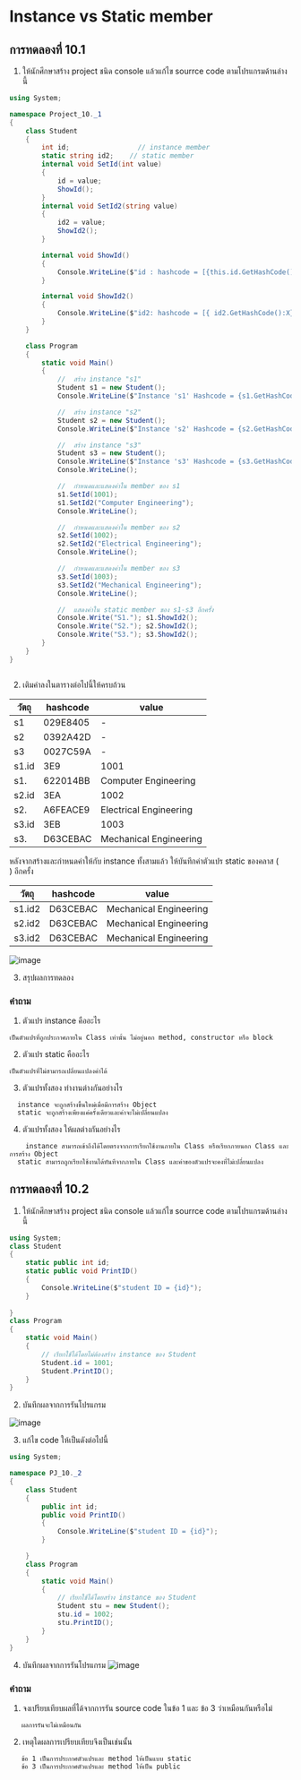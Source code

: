 # Instance vs Static member #

##  การทดลองที่ 10.1 ##

1. ให้นักศึกษาสร้าง project ชนิด console แล้วแก้ไข  sourrce code ตามโปรแกรมด้านล่างนี้


```cs
using System;

namespace Project_10._1
{
    class Student
    {
        int id;                 // instance member
        static string id2;    // static member
        internal void SetId(int value)
        {
            id = value;
            ShowId();
        }
        internal void SetId2(string value)
        {
            id2 = value;
            ShowId2();
        }

        internal void ShowId()
        {
            Console.WriteLine($"id : hashcode = [{this.id.GetHashCode():X}], value = {id}");
        }

        internal void ShowId2()
        {
            Console.WriteLine($"id2: hashcode = [{ id2.GetHashCode():X}], value = { id2   }");
        }
    }

    class Program
    {
        static void Main()
        {
            //  สร้าง instance "s1"
            Student s1 = new Student();
            Console.WriteLine($"Instance 's1' Hashcode = {s1.GetHashCode():X8}");

            //  สร้าง instance "s2"
            Student s2 = new Student();
            Console.WriteLine($"Instance 's2' Hashcode = {s2.GetHashCode():X8}");

            //  สร้าง instance "s3"
            Student s3 = new Student();
            Console.WriteLine($"Instance 's3' Hashcode = {s3.GetHashCode():X8}");
            Console.WriteLine();

            //  กำหนดและแสดงค่าใน member ของ s1
            s1.SetId(1001);
            s1.SetId2("Computer Engineering");
            Console.WriteLine();

            //  กำหนดและแสดงค่าใน member ของ s2
            s2.SetId(1002);
            s2.SetId2("Electrical Engineering");
            Console.WriteLine();

            //  กำหนดและแสดงค่าใน member ของ s3
            s3.SetId(1003);
            s3.SetId2("Mechanical Engineering");
            Console.WriteLine();

            //  แสดงค่าใน static member ของ s1-s3 อีกครั้ง
            Console.Write("S1."); s1.ShowId2();
            Console.Write("S2."); s2.ShowId2();
            Console.Write("S3."); s3.ShowId2();
        }
    }
}



```

2. เติมค่าลงในตารางต่อไปนี้ให้ครบถ้วน


|   วัตถุ    | hashcode| value|
|----------|---------|------|
| s1       |029E8405 | -    |
| s2       |0392A42D| -    |
| s3       |0027C59A| -    |
| s1.id    | 3E9  | 1001 |
| s1.     | 622014BB |Computer Engineering|
| s2.id    | 3EA  |1002 |
| s2.     | A6FEACE9 |Electrical Engineering|
| s3.id    | 3EB | 1003|
| s3.     | D63CEBAC |Mechanical Engineering|

หลังจากสร้างและกำหนดค่าให้กับ instance ทั้งสามแล้ว ให้บันทึกค่าตัวแปร static ของคลาส (`    `) อีกครั้ง

|   วัตถุ    | hashcode| value|
|----------|---------|------|
| s1.id2     |D63CEBAC |Mechanical Engineering|
| s2.id2     |D63CEBAC |Mechanical Engineering|
| s3.id2     |D63CEBAC |Mechanical Engineering|

![image](https://user-images.githubusercontent.com/92078813/168861807-a1cf4a17-a6b2-4d27-b9c4-8a32983a76f5.png)



3. สรุปผลการทดลอง

### คำถาม ###
1. ตัวแปร instance คืออะไร

```
เป็นตัวแปรที่ถูกประกาศภายใน Class เท่านั้น ไม่อยู่นอก method, constructor หรือ block
```

2. ตัวแปร static คืออะไร

```
เป็นตัวแปรที่ไม่สามารถเปลี่ยนเเปลงค่าได้
```

3. ตัวแปรทั้งสอง ทำงานต่างกันอย่างไร

```
  instance จะถูกสร้างขึ้นใหม่เมื่อมีการสร้าง Object
  static จะถูกสร้างเพียงแค่ครั้งเดียวและค่าจะไม่เปลี่ยนแปลง
```

4. ตัวแปรทั้งสอง ให้ผลต่างกันอย่างไร

```
    instance สามารถเข้าถึงได้โดยตรงจากการเรียกใช้งานภายใน Class หรือเรียกภายนอก Class และการสร้าง Object
  static สามารถถูกเรียกใช้งานได้ทันทีจากภายใน Class และค่าของตัวแปรจะคงที่ไม่เปลี่ยนแปลง
```

##  การทดลองที่ 10.2 ##

1. ให้นักศึกษาสร้าง project ชนิด console แล้วแก้ไข  sourrce code ตามโปรแกรมด้านล่างนี้

```cs
using System;
class Student
{
	static public int id;
	static public void PrintID()
	{
        Console.WriteLine($"student ID = {id}");
	}
	
}
class Program
{
	static void Main()
	{
		// เรียกใช้ได้โดยไม่ต้องสร้าง instance ของ Student
		Student.id = 1001;
		Student.PrintID();
	}
}
```

2. บันทึกผลจากการรันโปรแกรม

![image](https://user-images.githubusercontent.com/92078813/168861944-36d27b0c-2d73-4846-a63a-c1792bda0f1b.png)

3. แก้ไข code ให้เป็นดังต่อไปนี้

```cs
using System;

namespace PJ_10._2
{
	class Student
	{
		public int id;
		public void PrintID()
		{
			Console.WriteLine($"student ID = {id}");
		}

	}
	class Program
	{
		static void Main()
		{
			// เรียกใช้ได้โดยสร้าง instance ของ Student
			Student stu = new Student();
			stu.id = 1002;
			stu.PrintID();
		}
	}
}


```
4. บันทึกผลจากการรันโปรแกรม
![image](https://user-images.githubusercontent.com/92078813/168862023-4df6d745-a639-4384-9982-5afb42b73b9c.png)


###  คำถาม ### 
1. จงเปรียบเทียบผลที่ได้จากการรัน source code ในข้อ 1 และ ข้อ 3 ว่าเหมือนกันหรือไม่
```
   ผลการรันจะไม่เหมือนกัน
```
2. เหตุใดผลการเปรียบเทียบจึงเป็นเช่นนั้น
```
   ข้อ 1 เป็นการประกาศตัวแปรและ method ให้เป็นแบบ static 
   ข้อ 3 เป็นการประกาศตัวแปรและ method ให้เป็น public 
```


